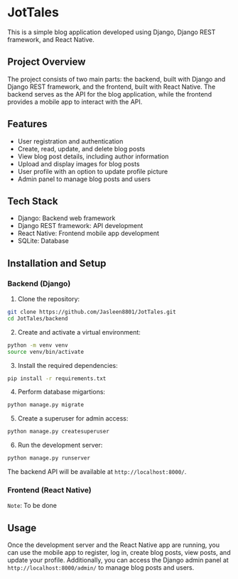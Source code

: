 # JotTales

This is a simple blog application developed using Django, Django REST framework, and React Native.

## Project Overview

The project consists of two main parts: the backend, built with Django and Django REST framework, and the frontend, built with React Native. The backend serves as the API for the blog application, while the frontend provides a mobile app to interact with the API.

## Features

- User registration and authentication
- Create, read, update, and delete blog posts
- View blog post details, including author information
- Upload and display images for blog posts
- User profile with an option to update profile picture
- Admin panel to manage blog posts and users

## Tech Stack

- Django: Backend web framework
- Django REST framework: API development
- React Native: Frontend mobile app development
- SQLite: Database

## Installation and Setup

### Backend (Django)

1. Clone the repository:

```bash
git clone https://github.com/Jasleen8801/JotTales.git
cd JotTales/backend
```

2. Create and activate a virtual environment:

```bash
python -m venv venv
source venv/bin/activate
```

3. Install the required dependencies:

```bash
pip install -r requirements.txt
```

4. Perform database migartions:

```bash
python manage.py migrate
```

5. Create a superuser for admin access:

```bash
python manage.py createsuperuser
```

6. Run the development server:

```bash
python manage.py runserver
```

The backend API will be available at `http://localhost:8000/`.

### Frontend (React Native)

`Note`: To be done

## Usage

Once the development server and the React Native app are running, you can use the mobile app to register, log in, create blog posts, view posts, and update your profile. Additionally, you can access the Django admin panel at `http://localhost:8000/admin/` to manage blog posts and users.
